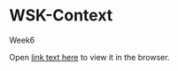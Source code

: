 # WSK-Context
Week6

Open [link text here](https://users.metropolia.fi/~jafarj/wsk/wsk-context/) to view it in the browser.
